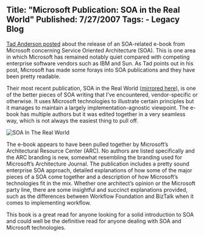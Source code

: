 Title: "Microsoft Publication: SOA in the Real World"
Published: 7/27/2007
Tags:
    - Legacy Blog
---
[Tad Anderson posted](https://realworldsa.blogspot.com/2007/07/service-oriented-architecture-soa-in.html) about the release of an SOA-related e-book from Microsoft concerning Service Oriented Architecture (SOA). This is one area in which Microsoft has remained notably quiet compared with competing enterprise software vendors such as IBM and Sun. As Tad points out in his post, Microsoft has made some forays into SOA publications and they have been pretty readable.

Their most recent publication, SOA in the Real World ([mirrored here](http://s3.beckshome.com/20070727-SOA-In-The-Real-World.pdf)), is one of the better pieces of SOA writing that I’ve encountered, vendor-specific or otherwise. It uses Microsoft technologies to illustrate certain principles but it manages to maintain a largely implementation-agnostic viewpoint. The e-book has multiple authors but it was edited together in a very seamless way, which is not always the easiest thing to pull off.

![SOA In The Real World](http://s3.beckshome.com/20070727-SOA-In-The-Real-World.jpg)

The e-book appears to have been pulled together by Microsoft’s Architectural Resource Center (ARC). No authors are listed specifically and the ARC branding is new, somewhat resembling the branding used for Microsoft’s Architecture Journal. The publication includes a pretty sound enterprise SOA approach, detailed explanations of how some of the major pieces of a SOA come together and a description of how Microsoft’s technologies fit in the mix. Whether one architect’s opinion or the Microsoft party line, there are some insightful and succinct explanations provided, such as the differences between Workflow Foundation and BizTalk when it comes to implementing workflow.

This book is a great read for anyone looking for a solid introduction to SOA and could well be the definitive read for anyone dealing with SOA and Microsoft technologies.